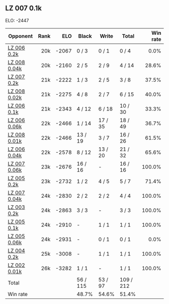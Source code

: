 ## LZ 007 0.1k ##

ELO: -2447

Opponent | Rank | ELO | Black | Write | Total | Win rate
---------|-----:|----:|-------|-------|-------|-------:
[LZ 006 0.2k](LZ%20006%200.2k.md) | 20k | -2067 | 0 / 3 | 0 / 1 | 0 / 4 | 0.0%
[LZ 008 0.04k](LZ%20008%200.04k.md) | 20k | -2160 | 2 / 5 | 2 / 9 | 4 / 14 | 28.6%
[LZ 007 0.2k](LZ%20007%200.2k.md) | 21k | -2222 | 1 / 3 | 2 / 5 | 3 / 8 | 37.5%
[LZ 008 0.02k](LZ%20008%200.02k.md) | 21k | -2275 | 4 / 8 | 2 / 7 | 6 / 15 | 40.0%
[LZ 006 0.1k](LZ%20006%200.1k.md) | 21k | -2343 | 4 / 12 | 6 / 18 | 10 / 30 | 33.3%
[LZ 006 0.06k](LZ%20006%200.06k.md) | 22k | -2466 | 1 / 14 | 17 / 35 | 18 / 49 | 36.7%
[LZ 008 0.01k](LZ%20008%200.01k.md) | 22k | -2466 | 13 / 19 | 3 / 7 | 16 / 26 | 61.5%
[LZ 006 0.04k](LZ%20006%200.04k.md) | 22k | -2578 | 8 / 12 | 13 / 20 | 21 / 32 | 65.6%
[LZ 007 0.06k](LZ%20007%200.06k.md) | 23k | -2676 | 16 / 16 | - | 16 / 16 | 100.0%
[LZ 005 0.2k](LZ%20005%200.2k.md) | 23k | -2732 | 1 / 2 | 4 / 5 | 5 / 7 | 71.4%
[LZ 007 0.04k](LZ%20007%200.04k.md) | 24k | -2830 | 2 / 2 | 2 / 2 | 4 / 4 | 100.0%
[LZ 003 0.2k](LZ%20003%200.2k.md) | 24k | -2863 | 3 / 3 | - | 3 / 3 | 100.0%
[LZ 005 0.1k](LZ%20005%200.1k.md) | 24k | -2910 | - | 1 / 1 | 1 / 1 | 100.0%
[LZ 005 0.06k](LZ%20005%200.06k.md) | 24k | -2931 | - | 0 / 1 | 0 / 1 | 0.0%
[LZ 004 0.2k](LZ%20004%200.2k.md) | 25k | -3008 | - | 1 / 1 | 1 / 1 | 100.0%
[LZ 002 0.01k](LZ%20002%200.01k.md) | 26k | -3282 | 1 / 1 | - | 1 / 1 | 100.0%
Total | | | 56 / 115 | 53 / 97 | 109 / 212 | 
Win rate| | | 48.7% | 54.6% | 51.4% | 
